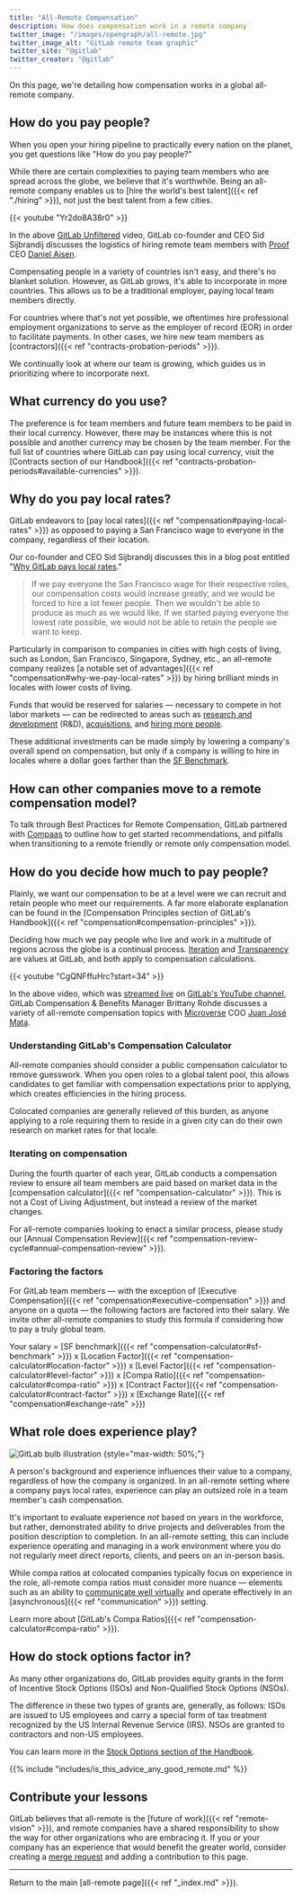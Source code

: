 ```yaml
---
title: "All-Remote Compensation"
description: How does compensation work in a remote company
twitter_image: "/images/opengraph/all-remote.jpg"
twitter_image_alt: "GitLab remote team graphic"
twitter_site: "@gitlab"
twitter_creator: "@gitlab"
---
```


On this page, we're detailing how compensation works in a global all-remote company.

## How do you pay people?

When you open your hiring pipeline to practically every nation on the planet, you get questions like "How do you pay people?"

While there are certain complexities to paying team members who are spread across the globe, we believe that it's worthwhile. Being an all-remote company enables us to [hire the world's best talent]({{< ref "./hiring" >}}), not just the best talent from a few cities.

{{< youtube "Yr2do8A38r0" >}}

In the above [GitLab Unfiltered](https://www.youtube.com/channel/UCMtZ0sc1HHNtGGWZFDRTh5A) video, GitLab co-founder and CEO Sid Sijbrandij discusses the logistics of hiring remote team members with [Proof](https://prooftrading.com/) CEO [Daniel Aisen](https://twitter.com/dcaisen).

Compensating people in a variety of countries isn't easy, and there's no blanket solution. However, as GitLab grows, it's able to incorporate in more countries. This allows us to be a traditional employer, paying local team members directly.

For countries where that's not yet possible, we oftentimes hire professional employment organizations to serve as the employer of record (EOR) in order to facilitate payments. In other cases, we hire new team members as [contractors]({{< ref "contracts-probation-periods" >}}).

We continually look at where our team is growing, which guides us in prioritizing where to incorporate next.

## What currency do you use?

The preference is for team members and future team members to be paid in their local currency. However, there may be instances where this is not possible and another currency may be chosen by the team member. For the full list of countries where GitLab can pay using local currency, visit the [Contracts section of our Handbook]({{< ref "contracts-probation-periods#available-currencies" >}}).

## Why do you pay local rates?

GitLab endeavors to [pay local rates]({{< ref "compensation#paying-local-rates" >}}) as opposed to paying a San Francisco wage to everyone in the company, regardless of their location.

Our co-founder and CEO Sid Sijbrandij discusses this in a blog post entitled "[Why GitLab pays local rates](https://about.gitlab.com/blog/2019/02/28/why-we-pay-local-rates/)."

> If we pay everyone the San Francisco wage for their respective roles, our compensation costs would increase greatly, and we would be forced to hire a lot fewer people. Then we wouldn't be able to produce as much as we would like. If we started paying everyone the lowest rate possible, we would not be able to retain the people we want to keep.

Particularly in comparison to companies in cities with high costs of living, such as London, San Francisco, Singapore, Sydney, etc., an all-remote company realizes [a notable set of advantages]({{< ref "compensation#why-we-pay-local-rates" >}}) by hiring brilliant minds in locales with lower costs of living.

Funds that would be reserved for salaries — necessary to compete in hot labor markets — can be redirected to areas such as [research and development](https://about.gitlab.com/blog/2018/06/12/how-ux-research-impacts-product-decisions/) (R&D), [acquisitions](/handbook/acquisitions/), and [hiring more people](https://about.gitlab.com/jobs/).

These additional investments can be made simply by lowering a company's overall spend on compensation, but only if a company is willing to hire in locales where a dollar goes farther than the [SF Benchmark](/handbook/total-rewards/compensation/compensation-calculator#sf-benchmark).

## How can other companies move to a remote compensation model?

To talk through Best Practices for Remote Compensation, GitLab partnered with [Compaas](https://www2.compa.as/gitlab) to outline how to get started recommendations, and pitfalls when transitioning to a remote friendly or remote only compensation model.

## How do you decide how much to pay people?

Plainly, we want our compensation to be at a level were we can recruit and retain people who meet our requirements. A far more elaborate explanation can be found in the [Compensation Principles section of GitLab's Handbook]({{< ref "compensation#compensation-principles" >}}).

Deciding how much we pay people who live and work in a multitude of regions across the globe is a continual process. [Iteration](/handbook/values/#iteration) and [Transparency](/handbook/values/#transparency) are values at GitLab, and both apply to compensation calculations.

{{< youtube "CgQNFffuHrc?start=34" >}}

In the above video, which was [streamed live](https://www.youtube.com/watch?v=CgQNFffuHrc) on [GitLab's YouTube channel](https://www.youtube.com/channel/UCnMGQ8QHMAnVIsI3xJrihhg), GitLab Compensation & Benefits Manager Brittany Rohde discusses a variety of all-remote compensation topics with [Microverse](https://www.microverse.org/) COO [Juan José Mata](https://www.linkedin.com/in/jjmata).

### Understanding GitLab's Compensation Calculator

All-remote companies should consider a public compensation calculator to remove guesswork. When you open roles to a global talent pool, this allows candidates to get familiar with compensation expectations prior to applying, which creates efficiencies in the hiring process.

Colocated companies are generally relieved of this burden, as anyone applying to a role requiring them to reside in a given city can do their own research on market rates for that locale.

### Iterating on compensation

During the fourth quarter of each year, GitLab conducts a compensation review to ensure all team members are paid based on market data in the [compensation calculator]({{< ref "compensation-calculator" >}}). This is not a Cost of Living Adjustment, but instead a review of the market changes.

For all-remote companies looking to enact a similar process, please study our [Annual Compensation Review]({{< ref "compensation-review-cycle#annual-compensation-review" >}}).

### Factoring the factors

For GitLab team members — with the exception of [Executive Compensation]({{< ref "compensation#executive-compensation" >}}) and anyone on a quota — the following factors are factored into their salary. We invite other all-remote companies to study this formula if considering how to pay a truly global team.

Your salary = [SF benchmark]({{< ref "compensation-calculator#sf-benchmark" >}}) x [Location Factor]({{< ref "compensation-calculator#location-factor" >}}) x [Level Factor]({{< ref "compensation-calculator#level-factor" >}}) x [Compa Ratio]({{< ref "compensation-calculator#compa-ratio" >}}) x [Contract Factor]({{< ref "compensation-calculator#contract-factor" >}}) x [Exchange Rate]({{< ref "compensation#exchange-rate" >}})

## What role does experience play?

![GitLab bulb illustration](/images/all-remote/gitlab-collaboration-illustration.jpg)
{style="max-width: 50%;"}

A person's background and experience influences their value to a company, regardless of how the company is organized. In an all-remote setting where a company pays local rates, experience can play an outsized role in a team member's cash compensation.

It's important to evaluate experience *not* based on years in the workforce, but rather, demonstrated ability to drive projects and deliverables from the position description to completion. In an all-remote setting, this can include experience operating and managing in a work environment where you do not regularly meet direct reports, clients, and peers on an in-person basis.

While compa ratios at colocated companies typically focus on experience in the role, all-remote compa ratios must consider more nuance — elements such as an ability to [communicate well virtually](https://about.gitlab.com/blog/2019/08/05/tips-for-mastering-video-calls/) and operate effectively in an [asynchronous]({{< ref "communication" >}}) setting.

Learn more about [GitLab's Compa Ratios]({{< ref "compensation-calculator#compa-ratio" >}}).

## How do stock options factor in?

As many other organizations do, GitLab provides equity grants in the form of Incentive Stock Options (ISOs) and Non-Qualified Stock Options (NSOs).

The difference in these two types of grants are, generally, as follows: ISOs are issued to US employees and carry a special form of tax treatment recognized by the US Internal Revenue Service (IRS). NSOs are granted to contractors and non-US employees.

You can learn more in the [Stock Options section of the Handbook](/handbook/total-rewards/stock-options/).

{{% include "includes/is_this_advice_any_good_remote.md" %}}

## Contribute your lessons

GitLab believes that all-remote is the [future of work]({{< ref "remote-vision" >}}), and remote companies have a shared responsibility to show the way for other organizations who are embracing it. If you or your company has an experience that would benefit the greater world, consider creating a [merge request](https://docs.gitlab.com/ee/user/project/merge_requests/) and adding a contribution to this page.

---

Return to the main [all-remote page]({{< ref "_index.md" >}}).
